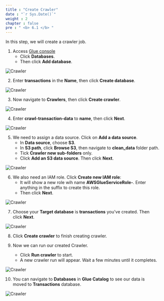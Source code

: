 ```yaml
---
title : "Create Crawler"
date : "`r Sys.Date()`"
weight : 2
chapter : false
pre : " <b> 6.1 </b> "
---
```



In this step, we will create a crawler job.

1. Access [Glue console](https://s3.console.aws.amazon.com/glue/home)
    + Click **Databases**.
    + Then click **Add database**.

![Crawler](../images/6.datacrawler/01-create_database.png)

2. Enter **transactions** in the **Name**, then click **Create database**.

![Crawler](../images/6.datacrawler/02-enter_db_name.png)

3. Now navigate to **Crawlers**, then click **Create crawler**.

![Crawler](../images/6.datacrawler/03-create_crawler.png)

4. Enter **crawl-transaction-data** to **name**, then click **Next**.

![Crawler](../images/6.datacrawler/04-enter_crawler_name.png)

5. We need to assign a data source. Click on **Add a data source**.
    + In **Data source**, choose **S3**.
    + In **S3 path**, click **Browse S3**, then navigate to **clean_data** folder path.
    + Tick **Crawler new sub-folders** only.
    + Click **Add an S3 data source**. Then click **Next**.

![Crawler](../images/6.datacrawler/05-add_data_source.png)

6. We also need an IAM role. Click **Create new IAM role**:
    + It will show a new role wih name **AWSGlueServiceRole-**. Enter anything in the suffix to create this role.
    + Then click **Next**.

![Crawler](../images/6.datacrawler/06-createiamrole.png)

7. Choose your **Target database** is **transactions** you've created. Then click **Next**.

![Crawler](../images/6.datacrawler/07-choose_target_db.png)

8. Click **Create crawler** to finish creating crawler.

9. Now we can run our created Crawler.
    + Click **Run crawler** to start.
    + A new crawler run will appear. Wait a few minutes until it completes.

![Crawler](../images/6.datacrawler/08-run_crawler.png)

10. You can navigate to **Databases** in **Glue Catalog** to see our data is moved to **Transactions** database.

![Crawler](../images/6.datacrawler/09-created_database.png)